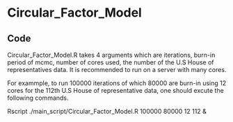 # Circular_Factor_Model

## Code
Circular_Factor_Model.R takes 4 arguments which are iterations, burn-in period of mcmc, number of cores used, the number of the U.S
House of representatives data. It is recommended to run on a server with many cores.

For exammple, to run 100000 iterations of which 80000 are burn-in using 12 cores for the 112th U.S House of representative data,
one should excute the following commands.

Rscript ./main_script/Circular_Factor_Model.R 100000 80000 12 112 &




